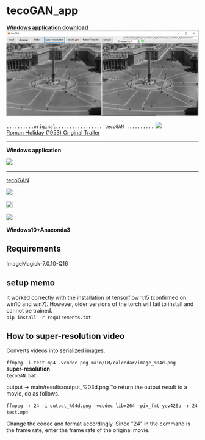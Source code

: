 # tecoGAN_app
**Windows application [download](https://github.com/Sanaxen/tecoGAN_app/releases/download/v0.1.1d/dist.7z)**  
<img src="./images/image01.png">  
  
  
`..........original................. tecoGAN ..........`
![](./images/output.gif)  
[Roman Holiday (1953) Original Trailer](https://www.youtube.com/watch?v=X_hyQgdGmU8)  
* * * *
**Windows application**  

<img src="./images/image00.png">  

* * * *
[tecoGAN](https://github.com/thunil/TecoGAN)  

![](https://github.com/thunil/TecoGAN/raw/master/resources/tecoGAN-lizard.gif)  

![](https://github.com/thunil/TecoGAN/raw/master/resources/tecoGAN-armour.gif)  

![](https://github.com/thunil/TecoGAN/raw/master/resources/tecoGAN-spider.gif)  
  
**Windows10+Anaconda3**
## Requirements  
ImageMagick-7.0.10-Q16  


## setup memo  
It worked correctly with the installation of tensorflow 1.15 (confirmed on win10 and win7).
However, older versions of the torch will fail to install and cannot be trained.  
`pip install -r requirements.txt`

## How to super-resolution video
Converts videos into serialized images.

`ffmpeg -i test.mp4 -vcodec png main/LR/calendar/image_%04d.png
`  
**super-resolution**  
`tecoGAN.bat`

output -> main/results/output_%03d.png
To return the output result to a movie, do as follows.  

`ffmpeg -r 24 -i output_%04d.png -vcodec libx264 -pix_fmt yuv420p -r 24 test.mp4`  

Change the codec and format accordingly. Since "24" in the command is the frame rate, enter the frame rate of the original movie.
